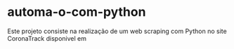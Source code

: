# automa-o-com-python
Este projeto consiste na realização de um web scraping com Python no site CoronaTrack disponivel em 
